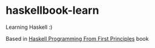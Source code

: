 # haskellbook-learn
Learning Haskell :)

Based in [Haskell Programming From First Principles](http://haskellbook.com/) book
